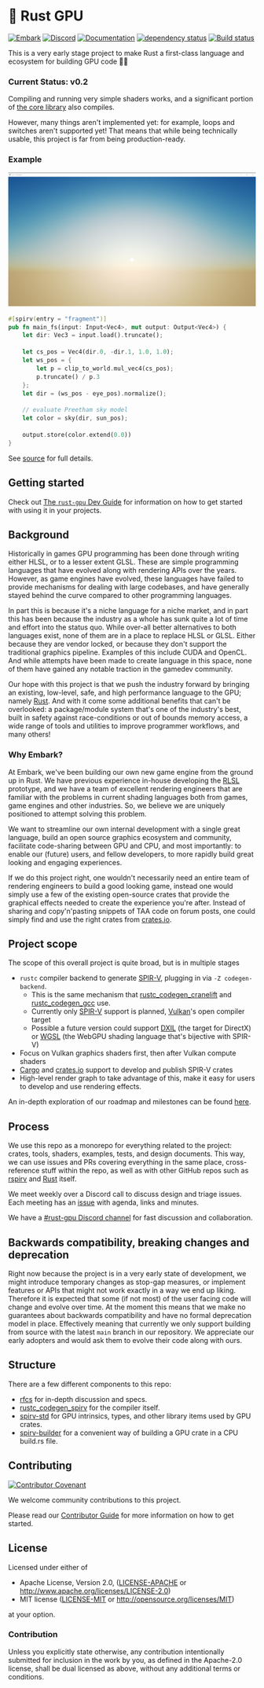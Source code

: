 # 🐉 Rust GPU

[![Embark](https://img.shields.io/badge/embark-open%20source-blueviolet.svg)](https://embark.dev)
[![Discord](https://img.shields.io/badge/discord-ark-%237289da.svg?logo=discord)](https://discord.gg/dAuKfZS)
[![Documentation](https://img.shields.io/badge/docs-API-blue)](https://embarkstudios.github.io/rust-gpu/api/rustc_codegen_spirv)
[![dependency status](https://deps.rs/repo/github/EmbarkStudios/rust-gpu/status.svg)](https://deps.rs/repo/github/EmbarkStudios/rust-gpu)
[![Build status](https://github.com/EmbarkStudios/rust-gpu/workflows/Continuous%20integration/badge.svg?branch=main)](https://github.com/EmbarkStudios/rust-gpu/actions)

This is a very early stage project to make Rust a first-class language and ecosystem for building GPU code 🚀🚧

### Current Status: v0.2

Compiling and running very simple shaders works, and a significant portion of [the core library](https://doc.rust-lang.org/core/index.html) also compiles.

However, many things aren't implemented yet: for example, loops and switches aren't supported yet! That means that while being technically usable, this project is far from being production-ready.

### Example

![Sky shader](docs/assets/sky.jpg)

```rust
#[spirv(entry = "fragment")]
pub fn main_fs(input: Input<Vec4>, mut output: Output<Vec4>) {
    let dir: Vec3 = input.load().truncate();

    let cs_pos = Vec4(dir.0, -dir.1, 1.0, 1.0);
    let ws_pos = {
        let p = clip_to_world.mul_vec4(cs_pos);
        p.truncate() / p.3
    };
    let dir = (ws_pos - eye_pos).normalize();
    
    // evaluate Preetham sky model
    let color = sky(dir, sun_pos);

    output.store(color.extend(0.0))
}
```

See [source](examples/shaders/sky-shader/src/lib.rs) for full details.

## Getting started

Check out [The `rust-gpu` Dev Guide][gpu-guide] for information on how to get started with using it in your projects.

[gpu-guide]: https://embarkstudios.github.io/rust-gpu/book/


## Background

Historically in games GPU programming has been done through writing either HLSL, or to a lesser extent GLSL. These are simple programming languages that have evolved along with rendering APIs over the years. However, as game engines have evolved, these languages have failed to provide mechanisms for dealing with large codebases, and have generally stayed behind the curve compared to other programming languages.

In part this is because it's a niche language for a niche market, and in part this has been because the industry as a whole has sunk quite a lot of time and effort into the status quo. While over-all better alternatives to both languages exist, none of them are in a place to replace HLSL or GLSL. Either because they are vendor locked, or because they don't support the traditional graphics pipeline. Examples of this include CUDA and OpenCL. And while attempts have been made to create language in this space, none of them have gained any notable traction in the gamedev community.

Our hope with this project is that we push the industry forward by bringing an existing, low-level, safe, and high performance language to the GPU; namely [Rust](https://rust-lang.org). And with it come some additional benefits that can't be overlooked: a package/module system that's one of the industry's best, built in safety against race-conditions or out of bounds memory access, a wide range of tools and utilities to improve programmer workflows, and many others!

### Why Embark?

At Embark, we've been building our own new game engine from the ground up in Rust. We have previous experience in-house developing the [RLSL](https://github.com/MaikKlein/rlsl) prototype, and we have a team of excellent rendering engineers that are familiar with the problems in current shading languages both from games, game engines and other industries. So, we believe we are uniquely positioned to attempt solving this problem. 

We want to streamline our own internal development with a single great language, build an open source graphics ecosystem and community, facilitate code-sharing between GPU and CPU, and most importantly: to enable our (future) users, and fellow developers, to more rapidly build great looking and engaging experiences.

If we do this project right, one wouldn't necessarily need an entire team of rendering engineers to build a good looking game, instead one would simply use a few of the existing open-source crates that provide the graphical effects needed to create the experience you're after. Instead of sharing and copy'n'pasting snippets of TAA code on forum posts, one could simply find and use the right crates from [crates.io](https://crates.io).

## Project scope

The scope of this overall project is quite broad, but is in multiple stages

- `rustc` compiler backend to generate [SPIR-V], plugging in via `-Z codegen-backend`. 
  - This is the same mechanism that [rustc_codegen_cranelift](https://github.com/bjorn3/rustc_codegen_cranelift) and [rustc_codegen_gcc](https://github.com/antoyo/rustc_codegen_gcc) use.
  - Currently only [SPIR-V] support is planned, [Vulkan](https://en.wikipedia.org/wiki/Vulkan_(API))'s open compiler target
  - Possible a future version could support [DXIL](https://github.com/microsoft/DirectXShaderCompiler/blob/master/docs/DXIL.rst) (the target for DirectX) or [WGSL](https://github.com/gpuweb/gpuweb/tree/main/wgsl) (the WebGPU shading language that's bijective with SPIR-V)
- Focus on Vulkan graphics shaders first, then after Vulkan compute shaders
- [Cargo](https://github.com/rust-lang/cargo/) and [crates.io](https://crates.io) support to develop and publish SPIR-V crates
- High-level render graph to take advantage of this, make it easy for users to develop and use rendering effects.

An in-depth exploration of our roadmap and milestones can be found [here](https://github.com/EmbarkStudios/rust-gpu/issues/47).

## Process

We use this repo as a monorepo for everything related to the project: crates, tools, shaders, examples, tests, and design documents. This way, we can use issues and PRs covering everything in the same place, cross-reference stuff within the repo, as well as with other GitHub repos such as [rspirv](https://github.com/gfx-rs/rspirv) and [Rust](https://github.com/rust-lang/rust) itself.

We meet weekly over a Discord call to discuss design and triage issues. Each meeting has an [issue](https://github.com/EmbarkStudios/rust-gpu/issues?q=label%3Ameeting+) with agenda, links and minutes.

We have a [#rust-gpu Discord channel](https://discord.gg/dAuKfZS) for fast discussion and collaboration.

## Backwards compatibility, breaking changes and deprecation

Right now because the project is in a very early state of development, we might introduce temporary changes as stop-gap measures, or implement features or APIs that might not work exactly in a way we end up liking. Therefore it is expected that some (if not most) of the user facing code will change and evolve over time. At the moment this means that we make no guarantees about backwards compatibility and have no formal deprecation model in place. Effectively meaning that currently we only support building from source with the latest `main` branch in our repository. We appreciate our early adopters and would ask them to evolve their code along with ours.

## Structure

There are a few different components to this repo:

- [rfcs](docs/src/rfcs) for in-depth discussion and specs.
- [rustc_codegen_spirv](rustc_codegen_spirv) for the compiler itself.
- [spirv-std](spirv-std) for GPU intrinsics, types, and other library items used by GPU crates.
- [spirv-builder](spirv-builder) for a convenient way of building a GPU crate in a CPU build.rs file.

## Contributing

[![Contributor Covenant](https://img.shields.io/badge/contributor%20covenant-v2.0-ff69b4.svg)](CODE_OF_CONDUCT.md)

We welcome community contributions to this project.

Please read our [Contributor Guide](CONTRIBUTING.md) for more information on how to get started.

## License

Licensed under either of

- Apache License, Version 2.0, ([LICENSE-APACHE](LICENSE-APACHE) or http://www.apache.org/licenses/LICENSE-2.0)
- MIT license ([LICENSE-MIT](LICENSE-MIT) or http://opensource.org/licenses/MIT)

at your option.

### Contribution

Unless you explicitly state otherwise, any contribution intentionally submitted for inclusion in the work by you, as defined in the Apache-2.0 license, shall be dual licensed as above, without any additional terms or conditions.

[SPIR-V]: https://en.wikipedia.org/wiki/Standard_Portable_Intermediate_Representation
